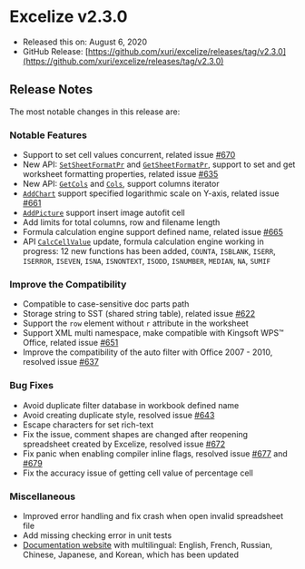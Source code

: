 # Excelize v2.3.0

* Released this on: August 6, 2020
* GitHub Release: [https://github.com/xuri/excelize/releases/tag/v2.3.0](https://github.com/xuri/excelize/releases/tag/v2.3.0)

## Release Notes

The most notable changes in this release are:

### Notable Features

* Support to set cell values concurrent, related issue [#670](https://github.com/xuri/excelize/issues/670)
* New API: [`SetSheetFormatPr`](https://pkg.go.dev/github.com/360EntSecGroup-Skylar/excelize/v2@v2.3.0#File.SetSheetFormatPr) and [`GetSheetFormatPr`](https://pkg.go.dev/github.com/360EntSecGroup-Skylar/excelize/v2@v2.3.0#File.GetSheetFormatPr), support to set and get worksheet formatting properties, related issue [#635](https://github.com/xuri/excelize/issues/635)
* New API: [`GetCols`](https://pkg.go.dev/github.com/360EntSecGroup-Skylar/excelize/v2@v2.3.0#File.GetCols) and [`Cols`](https://pkg.go.dev/github.com/360EntSecGroup-Skylar/excelize/v2@v2.3.0#Cols), support columns iterator
* [`AddChart`](https://pkg.go.dev/github.com/360EntSecGroup-Skylar/excelize/v2@v2.3.0#File.AddChart) support specified logarithmic scale on Y-axis, related issue [#661](https://github.com/xuri/excelize/issues/661)
* [`AddPicture`](https://pkg.go.dev/github.com/360EntSecGroup-Skylar/excelize/v2@v2.3.0#File.AddPicture) support insert image autofit cell
* Add limits for total columns, row and filename length
* Formula calculation engine support defined name, related issue [#665](https://github.com/xuri/excelize/issues/665)
* API [`CalcCellValue`](https://pkg.go.dev/github.com/360EntSecGroup-Skylar/excelize/v2@v2.3.0#File.CalcCellValue) update, formula calculation engine working in progress: 12 new functions has been added, `COUNTA`, `ISBLANK`, `ISERR`, `ISERROR`, `ISEVEN`, `ISNA`, `ISNONTEXT`, `ISODD`, `ISNUMBER`, `MEDIAN`, `NA`, `SUMIF`

### Improve the Compatibility

* Compatible to case-sensitive doc parts path
* Storage string to SST (shared string table), related issue [#622](https://github.com/xuri/excelize/issues/622)
* Support the `row` element without `r` attribute in the worksheet
* Support XML multi namespace, make compatible with Kingsoft WPS&trade; Office, related issue [#651](https://github.com/xuri/excelize/issues/651)
* Improve the compatibility of the auto filter with Office 2007 - 2010, resolved issue [#637](https://github.com/xuri/excelize/issues/637)

### Bug Fixes

* Avoid duplicate filter database in workbook defined name
* Avoid creating duplicate style, resolved issue [#643](https://github.com/xuri/excelize/issues/643)
* Escape characters for set rich-text
* Fix the issue, comment shapes are changed after reopening spreadsheet created by Excelize, resolved issue [#672](https://github.com/xuri/excelize/issues/672)
* Fix panic when enabling compiler inline flags, resolved issue [#677](https://github.com/xuri/excelize/issues/677) and [#679](https://github.com/xuri/excelize/issues/679)
* Fix the accuracy issue of getting cell value of percentage cell

### Miscellaneous

* Improved error handling and fix crash when open invalid spreadsheet file
* Add missing checking error in unit tests
* [Documentation website](https://xuri.me/excelize) with multilingual: English, French, Russian, Chinese, Japanese, and Korean, which has been updated
